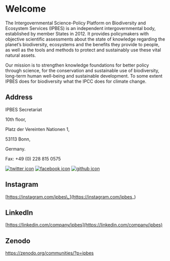 # Welcome

The Intergovernmental Science-Policy Platform on Biodiversity and Ecosystem Services \(IPBES\) is an independent intergovernmental body, established by member States in 2012. It provides policymakers with objective scientific assessments about the state of knowledge regarding the planet’s biodiversity, ecosystems and the benefits they provide to people, as well as the tools and methods to protect and sustainably use these vital natural assets.

Our mission is to strengthen knowledge foundations for better policy through science, for the conservation and sustainable use of biodiversity, long-term human well-being and sustainable development. To some extent IPBES does for biodiversity what the IPCC does for climate change.

## Address

IPBES Secretariat

10th floor,

Platz der Vereinten Nationen 1,

53113 Bonn,

Germany.

Fax: +49 \(0\) 228 815 0575

[![twitter icon](http://i.imgur.com/tXSoThF.png)](https://twitter.com/IPBES) [![facebook icon](http://i.imgur.com/P3YfQoD.png)](https://facebook.com/ipbes) [![github icon](http://i.imgur.com/0o48UoR.png)](https://github.com/ipbes)

## Instagram

[https://instagram.com/ipbes\_](https://instagram.com/ipbes_)

## LinkedIn

[https://linkedin.com/company/ipbes](https://linkedin.com/company/ipbes)

## Zenodo

[https://zenodo.org/communities/?p=ipbes ](https://zenodo.org/communities/?p=ipbes)


